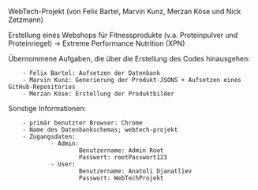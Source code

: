 WebTech-Projekt (von Felix Bartel, Marvin Kunz, Merzan Köse und Nick Zetzmann)

Erstellung eines Webshops für Fitnessprodukte (v.a. Proteinpulver und Proteinriegel) -> Extreme Performance Nutrition (XPN)

Übernommene Aufgaben, die über die Erstellung des Codes hinausgehen:
      
        - Felix Bartel: Aufsetzen der Datenbank
        - Marvin Kunz: Generierung der Produkt-JSONS + Aufsetzen eines GitHub-Repositories
        - Merzan Köse: Erstellung der Produktbilder 

Sonstige Informationen: 
     
        - primär benutzter Browser: Chrome
        - Name des Datenbankschemas; webtech-projekt
        - Zugangsdaten: 
                - Admin: 
                        Benutzername: Admin Root
                        Passwort: rootPasswort123
                - User: 
                        Benutzername: Anatoli Djanatliev
                        Passwort: WebTechProjekt
